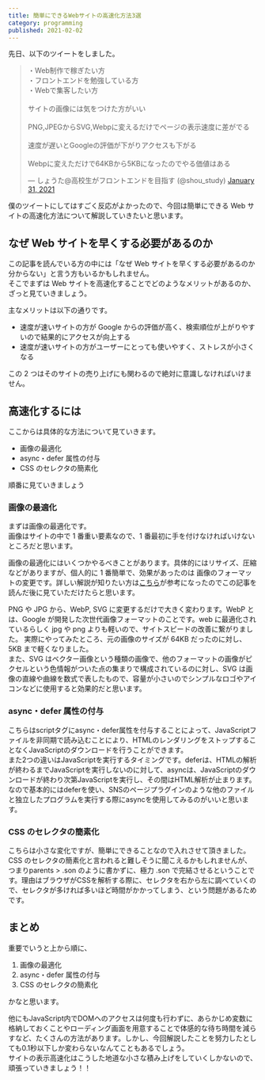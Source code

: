 ```yaml
---
title: 簡単にできるWebサイトの高速化方法3選
category: programming
published: 2021-02-02
---
```


先日、以下のツイートをしました。

<blockquote class="twitter-tweet"><p lang="ja" dir="ltr">・Web制作で稼ぎたい方<br>・フロントエンドを勉強している方<br>・Webで集客したい方<br><br>サイトの画像には気をつけた方がいい<br><br>PNG,JPEGからSVG,Webpに変えるだけでページの表示速度に差がでる<br><br>速度が遅いとGoogleの評価が下がりアクセスも下がる<br><br>Webpに変えただけで64KBから5KBになったのでやる価値はある</p>&mdash; しょうた@高校生がフロントエンドを目指す (@shou_study) <a href="https://twitter.com/shou_study/status/1355885841017520131?ref_src=twsrc%5Etfw">January 31, 2021</a></blockquote> <script async src="https://platform.twitter.com/widgets.js" charset="utf-8"></script>

僕のツイートにしてはすごく反応がよかったので、今回は簡単にできる Web サイトの高速化方法について解説していきたいと思います。

## なぜ Web サイトを早くする必要があるのか

この記事を読んでいる方の中には「なぜ Web サイトを早くする必要があるのか分からない」と言う方もいるかもしれません。  
そこでまずは Web サイトを高速化することでどのようなメリットがあるのか、ざっと見ていきましょう。

主なメリットは以下の通りです。

- 速度が速いサイトの方が Google からの評価が高く、検索順位が上がりやすいので結果的にアクセスが向上する
- 速度が速いサイトの方がユーザーにとっても使いやすく、ストレスが小さくなる

この 2 つはそのサイトの売り上げにも関わるので絶対に意識しなければいけません。

## 高速化するには

ここからは具体的な方法について見ていきます。

- 画像の最適化
- async・defer 属性の付与
- CSS のセレクタの簡素化

順番に見ていきましょう

### 画像の最適化

まずは画像の最適化です。  
画像はサイトの中で 1 番重い要素なので、1 番最初に手を付けなければいけないところだと思います。

画像の最適化にはいくつかやるべきことがあります。具体的にはリサイズ、圧縮などがありますが、個人的に 1 番簡単で、効果があったのは
画像のフォーマットの変更です。詳しい解説が知りたい方は[こちら](https://www.itra.co.jp/webmedia/image-fomat.html)が参考になったのでこの記事を読んだ後に見ていただけたらと思います。

PNG や JPG から、WebP, SVG に変更するだけで大きく変わります。WebP とは、Google が開発した次世代画像フォーマットのことです。web に最適化されているらしく jpg や png よりも軽いので、サイトスピードの改善に繋がりました。
実際にやってみたところ、元の画像のサイズが 64KB だったのに対し、5KB まで軽くなりました。  
また、SVG はベクター画像という種類の画像で、他のフォーマットの画像がピクセルという色情報がついた点の集まりで構成されているのに対し、SVG は画像の直線や曲線を数式で表したもので、容量が小さいのでシンプルなロゴやアイコンなどに使用すると効果的だと思います。

### async・defer 属性の付与

こちらはscriptタグにasync・defer属性を付与することによって、JavaScriptファイルを非同期で読み込むことにより、HTMLのレンダリングをストップすることなくJavaScriptのダウンロードを行うことができます。  
また2つの違いはJavaScriptを実行するタイミングです。deferは、HTMLの解析が終わるまでJavaScriptを実行しないのに対して、asyncは、JavaScriptのダウンロードが終わり次第JavaScriptを実行し、その間はHTML解析が止まります。  
なので基本的にはdeferを使い、SNSのページプラグインのような他のファイルと独立したプログラムを実行する際にasyncを使用してみるのがいいと思います。

### CSS のセレクタの簡素化

こちらは小さな変化ですが、簡単にできることなので入れさせて頂きました。
CSS のセレクタの簡素化と言われると難しそうに聞こえるかもしれませんが、つまりparents > .son のように書かずに、極力 .son で完結させるということです。理由はブラウザがCSSを解析する際に、セレクタを右から左に調べていくので、セレクタが多ければ多いほど時間がかかってしまう、という問題があるためです。

## まとめ
重要でいうと上から順に、

1. 画像の最適化
2. async・defer 属性の付与
3. CSS のセレクタの簡素化

かなと思います。

他にもJavaScript内でDOMへのアクセスは何度も行わずに、あらかじめ変数に格納しておくことやローディング画面を用意することで体感的な待ち時間を減らすなど、たくさんの方法があります。しかし、今回解説したことを努力したとしても0.1秒以下しか変わらないなんてこともあるでしょう。  
サイトの表示高速化はこうした地道な小さな積み上げをしていくしかないので、頑張っていきましょう！！